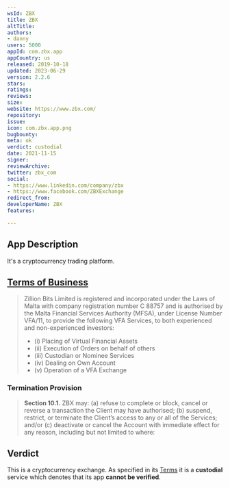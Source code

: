 ```yaml
---
wsId: ZBX
title: ZBX
altTitle: 
authors:
- danny
users: 5000
appId: com.zbx.app
appCountry: us
released: 2019-10-18
updated: 2023-06-29
version: 2.2.6
stars: 
ratings: 
reviews: 
size: 
website: https://www.zbx.com/
repository: 
issue: 
icon: com.zbx.app.png
bugbounty: 
meta: ok
verdict: custodial
date: 2021-11-15
signer: 
reviewArchive: 
twitter: zbx_com
social:
- https://www.linkedin.com/company/zbx
- https://www.facebook.com/ZBXExchange
redirect_from: 
developerName: ZBX
features: 

---
```


## App Description

It's a cryptocurrency trading platform.

## [Terms of Business](https://zbxone.zendesk.com/hc/en-us/articles/900001053666-Terms-of-Business)

> Zillion Bits Limited is registered and incorporated under the Laws of Malta with company registration number C 88757 and  is authorised by the Malta Financial Services Authority (MFSA), under License Number VFA/11, to provide the following VFA Services, to both experienced and non-experienced investors:
> - (i) Placing of Virtual Financial Assets
> - (ii) Execution of Orders on behalf of others
> - (iii) Custodian or Nominee Services
> - (iv) Dealing on Own Account
> - (v) Operation of a VFA Exchange

### Termination Provision

> **Section 10.1.** ZBX may: (a) refuse to complete or block, cancel or reverse a transaction the Client may have authorised; (b) suspend, restrict, or terminate the Client’s access to any or all of the Services; and/or (c) deactivate or cancel the Account with immediate effect for any reason, including but not limited to where:

## Verdict

This is a cryptocurrency exchange. As specified in its [Terms](https://zbxone.zendesk.com/hc/en-us/articles/900001053666-Terms-of-Business) it is a **custodial** service which denotes that its app **cannot be verified**.

